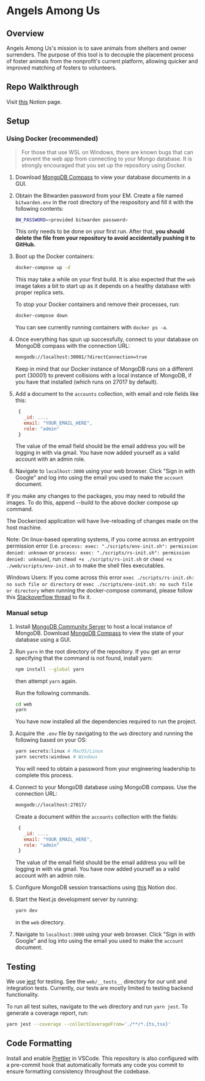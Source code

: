 # Angels Among Us

## Overview

Angels Among Us's mission is to save animals from shelters and owner surrenders. The purpose of this tool is to decouple the placement process of foster animals from the nonprofit's current platform, allowing quicker and improved matching of fosters to volunteers.

## Repo Walkthrough

Visit [this](https://www.notion.so/gtbitsofgood/Repo-Walkthrough-64fad02c388449bfafddede9870ca190) Notion page.

## Setup

### Using Docker (recommended)

> For those that use WSL on Windows, there are known bugs that can prevent the web app from connecting to your Mongo database. It is strongly encouraged that you set up the repository using Docker.

1. Download [MongoDB Compass](https://www.mongodb.com/try/download/compass#compass) to view your database documents in a GUI.

2. Obtain the Bitwarden password from your EM. Create a file named `bitwarden.env` in the root directory of the respository and fill it with the following contents:

   ```zsh
   BW_PASSWORD=<provided bitwarden password>
   ```

   This only needs to be done on your first run. After that, **you should delete the file from your repository to avoid accidentally pushing it to GitHub.**

3. Boot up the Docker containers:

   ```zsh
   docker-compose up -d
   ```

   This may take a while on your first build. It is also expected that the `web` image takes a bit to start up as it depends on a healthy database with proper replica sets.

   To stop your Docker containers and remove their processes, run:

   ```zsh
   docker-compose down
   ```

   You can see currently running containers with `docker ps -a`.

4. Once everything has spun up successfully, connect to your database on MongoDB compass with the connection URL:

   ```zsh
   mongodb://localhost:30001/?directConnection=true
   ```

   Keep in mind that our Docker instance of MongoDB runs on a different port (30001) to prevent collisions with a local instance of MongoDB, if you have that installed (which runs on 27017 by default).

5. Add a document to the `accounts` collection, with email and role fields like this:

   ```js
    {
      _id: ...,
      email: "YOUR_EMAIL_HERE",
      role: "admin"
    }
   ```

   The value of the email field should be the email address you will be logging in with via gmail. You have now added yourself as a valid account with an admin role.

6. Navigate to `localhost:3000` using your web browser. Click "Sign in with Google" and log into using the email you used to make the `account` document.

If you make any changes to the packages, you may need to rebuild the images. To do this, append --build to the above docker compose up command.

The Dockerized application will have live-reloading of changes made on the host machine.

Note: On linux-based operating systems, if you come across an entrypoint permission error (i.e. `process: exec: "./scripts/env-init.sh": permission denied: unknown` or `process: exec: "./scripts/rs-init.sh": permission denied: unknown`), run `chmod +x ./scripts/rs-init.sh` or `chmod +x ./web/scripts/env-init.sh` to make the shell files executables.

Windows Users: If you come across this error `exec ./scripts/rs-init.sh: no such file or directory` or `exec ./scripts/env-init.sh: no such file or directory` when running the docker-compose command, please follow this [Stackoverflow thread](https://stackoverflow.com/questions/40452508/docker-error-on-an-entrypoint-script-no-such-file-or-directory) to fix it.

### Manual setup

1. Install [MongoDB Community Server](https://www.mongodb.com/docs/manual/administration/install-community/) to host a local instance of MongoDB. Download [MongoDB Compass](https://www.mongodb.com/try/download/compass#compass) to view the state of your database using a GUI.

2. Run `yarn` in the root directory of the repository. If you get an error specifying that the command is not found, install yarn:

   ```zsh
   npm install --global yarn
   ```

   then attempt `yarn` again.

   Run the following commands.

   ```zsh
   cd web
   yarn
   ```

   You have now installed all the dependencies required to run the project.

3. Acquire the `.env` file by navigating to the `web` directory and running the following based on your OS:

   ```zsh
   yarn secrets:linux # MacOS/Linux
   yarn secrets:windows # Windows
   ```

   You will need to obtain a password from your engineering leadership to complete this process.

4. Connect to your MongoDB database using MongoDB compass. Use the connection URL:

   ```zsh
   mongodb://localhost:27017/
   ```

   Create a document within the `accounts` collection with the fields:

   ```js
    {
      _id: ...,
      email: "YOUR_EMAIL_HERE",
      role: "admin"
    }
   ```

   The value of the email field should be the email address you will be logging in with via gmail. You have now added yourself as a valid account with an admin role.

5. Configure MongoDB session transactions using [this](https://www.notion.so/gtbitsofgood/MongoDB-Transactions-Setup-42d280055f3b45beb6cea350882ab7b9?pvs=4) Notion doc.

6. Start the Next.js development server by running:

   ```zsh
   yarn dev
   ```

   in the `web` directory.

7. Navigate to `localhost:3000` using your web browser. Click "Sign in with Google" and log into using the email you used to make the `account` document.

## Testing

We use [jest](https://jestjs.io/docs/getting-started) for testing. See the `web/__tests__` directory for our unit and integration tests. Currently, our tests are mostly limited to testing backend functionality.

To run all test suites, navigate to the `web` directory and run `yarn jest`. To generate a coverage report, run:

```zsh
yarn jest --coverage --collectCoverageFrom='./**/*.{ts,tsx}'
```

## Code Formatting

Install and enable [Prettier](https://marketplace.visualstudio.com/items?itemName=esbenp.prettier-vscode) in VSCode. This repository is also configured with a pre-commit hook that automatically formats any code you commit to ensure formatting consistency throughout the codebase.
